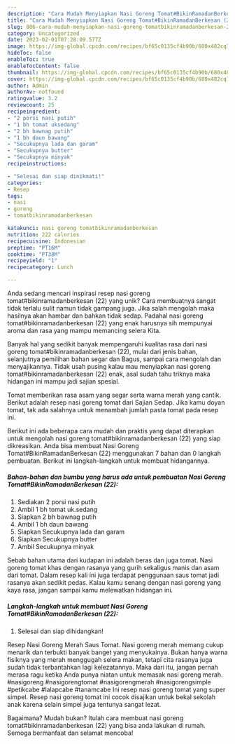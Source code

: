 ```yaml
---
description: "Cara Mudah Menyiapkan Nasi Goreng Tomat#BikinRamadanBerkesan (22) yang Mantap"
title: "Cara Mudah Menyiapkan Nasi Goreng Tomat#BikinRamadanBerkesan (22) yang Mantap"
slug: 806-cara-mudah-menyiapkan-nasi-goreng-tomatbikinramadanberkesan-22-yang-mantap
category: Uncategorized
date: 2023-02-01T07:28:09.577Z
image: https://img-global.cpcdn.com/recipes/bf65c0135cf4b90b/680x482cq70/nasi-goreng-tomatbikinramadanberkesan-22-foto-resep-utama.jpg
hideToc: false
enableToc: true
enableTocContent: false
thumbnail: https://img-global.cpcdn.com/recipes/bf65c0135cf4b90b/680x482cq70/nasi-goreng-tomatbikinramadanberkesan-22-foto-resep-utama.jpg
cover: https://img-global.cpcdn.com/recipes/bf65c0135cf4b90b/680x482cq70/nasi-goreng-tomatbikinramadanberkesan-22-foto-resep-utama.jpg
author: Admin
authorAv: notfound
ratingvalue: 3.2
reviewcount: 25
recipeingredient:
- "2 porsi nasi putih"
- "1 bh tomat uksedang"
- "2 bh bawnag putih"
- "1 bh daun bawang"
- "Secukupnya lada dan garam"
- "Secukupnya butter"
- "Secukupnya minyak"
recipeinstructions:

- "Selesai dan siap dinikmati!"
categories:
- Resep
tags:
- nasi
- goreng
- tomatbikinramadanberkesan

katakunci: nasi goreng tomatbikinramadanberkesan 
nutrition: 222 calories
recipecuisine: Indonesian
preptime: "PT16M"
cooktime: "PT38M"
recipeyield: "1"
recipecategory: Lunch

---
```





Anda sedang mencari inspirasi resep nasi goreng tomat#bikinramadanberkesan (22) yang unik? Cara membuatnya sangat tidak terlalu sulit namun tidak gampang juga. Jika salah mengolah maka hasilnya akan hambar dan bahkan tidak sedap. Padahal nasi goreng tomat#bikinramadanberkesan (22) yang enak harusnya sih mempunyai aroma dan rasa yang mampu memancing selera Kita.





Banyak hal yang sedikit banyak mempengaruhi kualitas rasa dari nasi goreng tomat#bikinramadanberkesan (22), mulai dari jenis bahan, selanjutnya pemilihan bahan segar dan Bagus, sampai cara mengolah dan menyajikannya. Tidak usah pusing kalau mau menyiapkan nasi goreng tomat#bikinramadanberkesan (22) enak,      asal sudah tahu triknya maka hidangan ini mampu jadi sajian spesial.














Tomat memberikan rasa asam yang segar serta warna merah yang cantik. Berikut adalah resep nasi goreng tomat dari Sajian Sedap. Jika kamu doyan tomat, tak ada salahnya untuk menambah jumlah pasta tomat pada resep ini.






Berikut ini ada beberapa cara mudah dan praktis yang dapat diterapkan untuk mengolah nasi goreng tomat#bikinramadanberkesan (22) yang siap dikreasikan. Anda bisa membuat Nasi Goreng Tomat#BikinRamadanBerkesan (22) menggunakan 7 bahan dan 0 langkah pembuatan. Berikut ini langkah-langkah untuk membuat hidangannya.

<!--inarticleads1-->

##### Bahan-bahan dan bumbu yang harus ada untuk pembuatan Nasi Goreng Tomat#BikinRamadanBerkesan (22):

1. Sediakan 2 porsi nasi putih
1. Ambil 1 bh tomat uk.sedang
1. Siapkan 2 bh bawnag putih
1. Ambil 1 bh daun bawang
1. Siapkan Secukupnya lada dan garam
1. Siapkan Secukupnya butter
1. Ambil Secukupnya minyak


Sebab bahan utama dari kudapan ini adalah beras dan juga tomat. Nasi goreng tomat khas dengan rasanya yang gurih sekaligus manis dan asam dari tomat. Dalam resep kali ini juga terdapat penggunaan saus tomat jadi rasanya akan sedikit pedas. Kalau kamu senang dengan nasi goreng yang kaya rasa, jangan sampai kamu melewatkan hidangan ini. 

<!--inarticleads2-->

##### Langkah-langkah untuk membuat Nasi Goreng Tomat#BikinRamadanBerkesan (22):


1. Selesai dan siap dihidangkan!

Resep Nasi Goreng Merah Saus Tomat. Nasi goreng merah memang cukup menarik dan terbukti banyak banget yang menyukainya. Bukan hanya warna fisiknya yang merah menggugah selera makan, tetapi cita rasanya juga sudah tidak terbantahkan lagi kelezatannya. Maka dari itu, jangan pernah merasa ragu ketika Anda punya niatan untuk memasak nasi goreng merah. #nasigoreng #nasigorengtomat #nasigorengmerah #nasigorengsimple #petikcabe #lalapcabe #tanamcabe Ini resep nasi goreng tomat yang super simpel. Resep nasi goreng tomat ini cocok disajikan untuk bekal sekolah anak karena selain simpel juga tentunya sangat lezat. 

Bagaimana? Mudah bukan? Itulah cara membuat nasi goreng tomat#bikinramadanberkesan (22) yang bisa anda lakukan di rumah. Semoga bermanfaat dan selamat mencoba!
